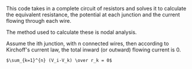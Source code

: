 This code takes in a complete circuit of resistors and solves it to calculate the equivalent resistance, the potential at each junction and the current flowing through each wire.

The method used to calculate these is nodal analysis. 

Assume the ith junction, with n connected wires, then according to Kirchoff's current law, the total inward (or outward) flowing current is 0.

	$\sum_{k=1}^{n} (V_i-V_k) \over r_k = 0$
